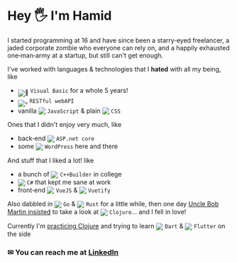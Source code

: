 # Hey 🖐 I'm Hamid

I started programming at 16 and have since been a starry‑eyed freelancer, a jaded corporate zombie who everyone can rely on, and a happily exhausted one‑man‑army at a startup, but still can't get enough.

I've worked with languages & technologies that I **hated** with all my being, like
- <sub>![💩](https://api.iconify.design/devicon:visualbasic.svg)</sub> `Visual Basic` for a whole 5 years!
- <sub>![💀](https://api.iconify.design/vscode-icons:file-type-rest.svg)</sub> `RESTful webAPI`
- vanilla <sub>![](https://api.iconify.design/devicon:javascript.svg)</sub> `JavaScript` & plain <sub>![](https://api.iconify.design/devicon:css3.svg)</sub> `CSS`

Ones that I didn't enjoy very much, like
- back‑end <sub>![](https://api.iconify.design/vscode-icons:file-type-asp.svg)</sub> `ASP.net core`
- some <sub>![](https://api.iconify.design/ic:baseline-wordpress.svg?color=%23888888)</sub> `WordPress` here and there

And stuff that I liked a lot! like
- a bunch of <sub>![](https://api.iconify.design/devicon:cplusplus.svg)</sub> `C++Builder` in college
- <sub>![](https://api.iconify.design/devicon:csharp.svg)</sub> `C#` that kept me sane at work
- front‑end <sub>![](https://api.iconify.design/devicon:vuejs.svg)</sub> `VueJS` & <sub>![](https://api.iconify.design/devicon:vuetify.svg)</sub> `Vuetify`

Also dabbled in <sub>![](https://api.iconify.design/devicon:go-wordmark.svg)</sub> `Go` & <sub>![](https://api.iconify.design/vscode-icons:file-type-rust.svg)</sub> `Rust` for a little while, then one day [Uncle Bob Martin insisted](https://www.youtube.com/watch?v=P2yr-3F6PQo) to take a look at <sub>![](https://api.iconify.design/devicon:clojure.svg)</sub> `Clojure`… and I fell in love!

Currently I'm [practicing Clojure](https://exercism.org/profiles/Hamido-san) and trying to learn <sub>![](https://api.iconify.design/devicon:dart.svg)</sub> `Dart` & <sub>![](https://api.iconify.design/devicon:flutter.svg)</sub> `Flutter` on the side

### ✉ You can reach me at [LinkedIn](https://www.linkedin.com/in/hamid-sadeghian)
